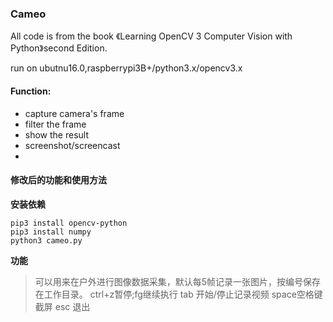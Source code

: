 ### Cameo

All code is from the book 《Learning OpenCV 3 Computer Vision with Python》second Edition.

run on ubutnu16.0,raspberrypi3B+/python3.x/opencv3.x

#### Function:

- capture camera's frame
- filter the frame
- show the result
- screenshot/screencast
-
#### 修改后的功能和使用方法

**安装依赖**
```shell
pip3 install opencv-python
pip3 install numpy
python3 cameo.py
```

**功能**

> 可以用来在户外进行图像数据采集，默认每5帧记录一张图片，按编号保存在工作目录。
> ctrl+z暂停;fg继续执行
> tab 开始/停止记录视频
> space空格键截屏
> esc 退出
